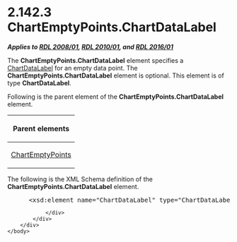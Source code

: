 <html dir="LTR" xmlns:mshelp="http://msdn.microsoft.com/mshelp" xmlns:ddue="http://ddue.schemas.microsoft.com/authoring/2003/5" xmlns:xlink="http://www.w3.org/1999/xlink" xmlns:tool="http://www.microsoft.com/tooltip">
    <head>
        <meta http-equiv="Content-Type" content="text/html; CHARSET=utf-8"></meta>
        <meta name="save" content="history"></meta>
        <title>2.142.3 ChartEmptyPoints.ChartDataLabel</title>
        <xml>
            <mshelp:toctitle title="2.142.3 ChartEmptyPoints.ChartDataLabel"></mshelp:toctitle>
            <mshelp:rltitle title="[MS-RDL]: ChartEmptyPoints.ChartDataLabel"></mshelp:rltitle>
            <mshelp:keyword index="A" term="a0913d4d-2f03-4487-bb24-a6749fb4ef2a"></mshelp:keyword>
            <mshelp:attr name="DCSext.ContentType" value="open specification"></mshelp:attr>
            <mshelp:attr name="AssetID" value="a0913d4d-2f03-4487-bb24-a6749fb4ef2a"></mshelp:attr>
            <mshelp:attr name="TopicType" value="kbRef"></mshelp:attr>
            <mshelp:attr name="DCSext.Title" value="[MS-RDL]: ChartEmptyPoints.ChartDataLabel" />
        </xml>
    </head>
    <body>
        <div id="header">
            <h1 class="heading">2.142.3 ChartEmptyPoints.ChartDataLabel</h1>
        </div>
        <div id="mainSection">
            <div id="mainBody">
                <div id="allHistory" class="saveHistory"></div>
                <div id="sectionSection0" class="section" name="collapseableSection">
                    

<p><b><i>Applies to </i></b><a href="1e855f94-4617-47e4-b89e-0856c6cb420f.md"><b><i>RDL 2008/01</i></b></a><b><i>,
</i></b><a href="3428e690-a348-4ec7-8a6a-8efb42d2cdee.md"><b><i>RDL 2010/01</i></b></a><b><i>,
and </i></b><a href="52ce3983-2bfc-4e72-9359-42aaf5fe4509.md"><b><i>RDL 2016/01</i></b></a></p>

<p>The <b>ChartEmptyPoints.ChartDataLabel</b> element specifies
a <a href="cb4e56a8-c079-4788-a576-cec2510f5b96.md">ChartDataLabel</a> for an
empty data point. The <b>ChartEmptyPoints.ChartDataLabel</b> element is
optional. This element is of type <b>ChartDataLabel</b>.</p>

<p>Following is the parent element of the <b>ChartEmptyPoints.ChartDataLabel</b>
element.</p>

<table>
 <thead>
  <tr>
   <th>
   <p>Parent elements</p>
   </th>
  </tr>
 </thead>
 <tr>
  <td>
  <p><a href="63318796-2f97-45e4-bd8c-8926255308c7.md">ChartEmptyPoints</a></p>
  </td>
 </tr>
</table>

<p>The following is the XML Schema definition of the <b>ChartEmptyPoints.ChartDataLabel</b>
element.           </p>

<dl>
<dd>
<div><pre> &lt;xsd:element name=&quot;ChartDataLabel&quot; type=&quot;ChartDataLabelType&quot; minOccurs=&quot;0&quot; /&gt;
</pre></div>
</dd></dl>


                </div>
            </div>
        </div>
    </body>
</html>